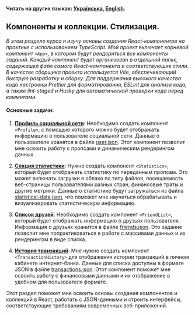 **Читать на других языках: [Українська](./README.ua.md),
[English](./README.en.md).**

## Компоненты и коллекции. Стилизация.

_В этом разделе курса я изучу основы создания React-компонентов на практике с
использованием TypeScript. Мой проект включает корневой компонент `<App>`, в
котором будут рендериться все компоненты заданий. Каждый компонент будет
организован в отдельной папке, содержащей файл самого React-компонента и
соответствующие стили. В качестве сборщика проекта используется Vite,
обеспечивающий быструю разработку и сборку. Для поддержания высокого качества
кода настроены Prettier для форматирования, ESLint для анализа кода, а также
lint-staged и Husky для автоматической проверки кода перед коммитами._

#### Основные задачи:

1. **[Профиль социальной сети](./docs/social-profile/README.md)**: Необходимо
   создать компонент `<Profile>`, с помощью которого можно будет отображать
   информацию о пользователе социальной сети. Данные о пользователе хранятся в
   файле [user.json](./src/data/user.json). Этот компонент позволит мне освоить
   работу с пропсами и динамическим рендерингом данных.

2. **[Секция статистики](./docs/statistics/README.md)**: Нужно создать компонент
   `<Statistics>`, который будет отображать статистику по переданным пропcам.
   Это может включать загрузки в облако по типу файлов, посещаемость
   веб-страницы пользователями разных стран, финансовые траты и другие метрики.
   Данные о статистике будут загружаться из файла
   [statistical-data.json](./src/data/statistical-data.json), что поможет мне
   научиться обрабатывать и визуализировать статистическую информацию.

3. **[Список друзей](./docs/friend-list/README.md)**: Необходимо создать
   компонент `<FriendList>`, который будет отображать информацию о друзьях
   пользователя. Информация о друзьях хранится в файле
   [friends.json](./src/data/friends.json). Это задание позволит мне
   попрактиковаться в работе с массивами данных и их рендерингом в виде списка.

4. **[История транзакций](./docs/transaction-history/README.md)**: Мне нужно
   создать компонент `<TransactionHistory>` для отображения истории транзакций в
   личном кабинете интернет-банка. Данные для списка доступны в формате JSON в
   файле [transactions.json](./src/data/transactions.json). Этот компонент
   поможет мне освоить работу с финансовыми данными и их отображение в удобном
   для пользователя формате.

Этот раздел поможет мне освоить основы создания компонентов и коллекций в React,
работать с JSON-данными и строить интерфейсы, соответствующие требованиям
современных веб-приложений.
